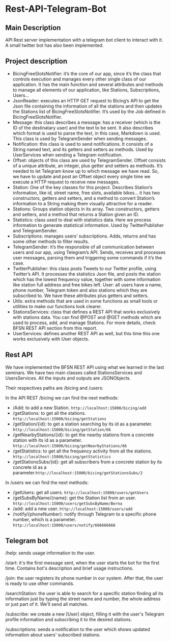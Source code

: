 # Rest-API-Telegram-Bot
## Main Description
API Rest server implementation with a telegram bot client to interact with it. A small twitter bot has also been implemented.
## Project description
* BicingFreeSlotsNotifier: it’s the core of our app, since it’s the class that controls execution and manages every other single class of our application. It has the main function and several attributes and methods to manage all elements of our application, like Stations, Subscriptions, Users...
* JsonReader: executes an HTTP GET request to Bicing’s API to get the Json file containing the information of all the stations and then updates the Stations list of BicingFreeSlotsNotifier. It’s used by the Job defined in BicingFreeSlotsNotifier.
* Message: this class describes a message:  has a receiver (which is the ID of the destinatary user) and the text to be sent. It also describes which format is used to parse the text, in this case, Markdown is used. This class is used by TelegramSender when sending messages.
* Notification: this class is used to send notifications. It consists of a String named text, and its getters and setters as methods. Used by UserServices when sending a Telegram notification.
* Offset: objects of this class are used by TelegramSender. Offset consists of a unique attribute, an integer, plus getter and setters as methods. It’s needed to let Telegram know up to which message we have read. So, we have to update and post an Offset object every single time we execute a HTTP request to receive new messages.
* Station: One of the key classes for this project. Describes Station’s information, like id, street name, free slots, available bikes… it has two constructors, getters and setters, and a method to convert Station’s information to a String making them visually attractive for a reader.
* Stations: Groups station objects in its array. Two constructors, getters and setters, and a method that returns a Station given an ID.
* Statistics: class used to deal with statistics data. Here we process information to generate statistical information. Used by TwitterPublisher and TelegramSender.
* Subscriptions: manages users’ subscriptions. Adds, returns and has some other methods to filter results.
* TelegramSender: it’s the responsible of all communication between users and our app, using Telegram’s API. Sends, receives and processes user messages, parsing them and triggering some commands if it’s the case.
* TwitterPublisher: this class posts Tweets to our Twitter profile, using Twitter’s API. It processes the statistics Json file, and posts the station which has the lowest frequency value, together with some information like station full address and free bikes left.
User: all users have a name, phone number, Telegram token and also stations which they are subscribed to. We have these attributes plus getters and setters.
* Utils: extra methods that are used in some functions as small tools or utilities to make our functions look clearer.
* StationsServices: class that defines a REST API that works exclusively with stations data. You can find @POST and @GET methods which are used to process, add, and manage Stations. For more details, check BFSN REST API section from this report.
* UserServices: defines another REST API as well, but this time this one works exclusively with User objects.

## Rest API 
We have implemented the BFSN REST API using what we learned in the last seminars. We have two main classes called StationsServices and UsersServices. All the inputs and outputs are JSONObjects.

Their respectives paths are /bicing and /users:

In the API REST /bicing we can find the next methods:
* /Add: to add a new Station. ```http://localhost:15000/bicing/add```
* /getStations: to get all the stations. ```http://localhost:15000/bicing/getStations```
* /getStation/{id}: to get a station searching by its id as a parameter. ```http://localhost:15000/bicing/getStation/66```
* /getNearbyStations/{id}: to get the nearby stations from a concrete station with its id as a parameter. ```http://localhost:15000/bicing/getNearbyStations/66```
* /getStatistics: to get all the frequency activity from all the stations. ```http://localhost:15000/bicing/getStatistics```
* /getStationsSubs/{id}: get all subscribers from a concrete station by its concrete id as a parameter.```http://localhost:15000/bicing/getStationsSubs/2```

In /users we can find the next methods:
* /getUsers: get all users. ```http://localhost:15000/users/getUsers```
* /getSubsByName/{name}: get the Station list from an user. ```http://localhost:15000/users/getSubsByName/Berna```
* /add: add a new user. ```http://localhost:15000/users/add```
* /notify/{phoneNumber}: notify through Telegram to a specific phone number, which is a parameter. ```http://localhost:15000/users/notify/666666666```

## Telegram bot
/help: sends usage information to the user.

/start: it's the first message sent, when the user starts the bot for the first time. Contains bot's description and brief usage instructions.

/join: the user registers its phone number in our system. After that, the user is ready to use other commands.

/searchStation: the user is able to search for a specific station finding all its information just by typing the street name and number, the whole address or just part of it. We'll send all matches.

/subscribe: we create a new [User] object, filling it with the user's Telegram profile information and subscribing it to the desired stations.

/subscriptions: sends a notification to the user which shows updated information about users' subscribed stations.
